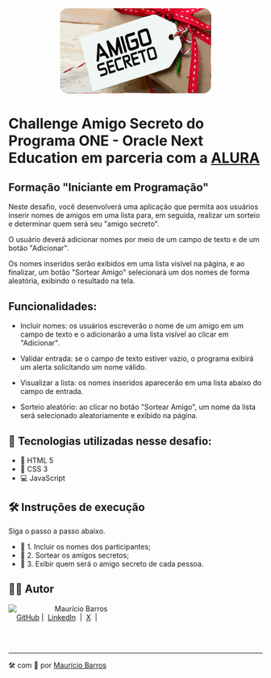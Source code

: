 <p align="center">
<img 
    src="./assets/CapaRedonda.png"
    width="300"
/>
</p>

# Challenge Amigo Secreto do Programa ONE - Oracle Next Education em parceria com a [ALURA](https://www.alura.com.br/)

## Formação "Iniciante em Programação"

Neste desafio, você desenvolverá uma aplicação que permita aos usuários inserir nomes de amigos em uma lista para, em seguida, realizar um sorteio e determinar quem será seu "amigo secreto".

O usuário deverá adicionar nomes por meio de um campo de texto e de um botão "Adicionar".

Os nomes inseridos serão exibidos em uma lista visível na página, e ao finalizar, um botão "Sortear Amigo" selecionará um dos nomes de forma aleatória, exibindo o resultado na tela.

## Funcionalidades:

- Incluir nomes: os usuários escreverão o nome de um amigo em um campo de texto e o adicionarão a uma lista visível ao clicar em "Adicionar".

- Validar entrada: se o campo de texto estiver vazio, o programa exibirá um alerta solicitando um nome válido.

- Visualizar a lista: os nomes inseridos aparecerão em uma lista abaixo do campo de entrada.

- Sorteio aleatório: ao clicar no botão "Sortear Amigo", um nome da lista será selecionado aleatoriamente e exibido na página.

## :abacus: Tecnologias utilizadas nesse desafio:

- :book: HTML 5
- :broom: CSS 3
- :computer: JavaScript

## 🛠️ Instruções de execução

Siga o passo a passo abaixo.

- 🤖 1. Incluir os nomes dos participantes;
- 🤖 2. Sortear os amigos secretos;
- 🤖 3. Exibir quem será o amigo secreto de cada pessoa.

## 👨‍💻 Autor

<p>
    <img 
      align=left 
      margin=10 
      width=80 
      src="https://avatars.githubusercontent.com/u/58704060?s=400&u=c58b05997dcd842e95dd0f5c45ab04c2054df583&v=4"
    />
    <p>&nbsp&nbsp&nbspMaurício Barros<br>
    &nbsp&nbsp&nbsp
    <a href="https://github.com/opusvix">
    GitHub</a>&nbsp;|&nbsp;
    <a href="https://www.linkedin.com/in/mauriciodasilvabarros/">LinkedIn</a>
    &nbsp;|&nbsp;
    <a href="https://x.com/opusvix">
    X</a>
&nbsp;|&nbsp;</p>
</p>
<br/><br/>
<p>

---

:hammer_and_wrench: com :sparkling_heart: por [Maurício Barros](https://github.com/opusvix)
